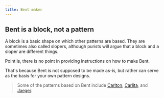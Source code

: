 ```yaml
---
title: Bent maken
---
```


## Bent is a block, not a pattern

A block is a basic shape on which other patterns are based. They are sometimes also called slopers, although purists will argue that a block and a sloper are different things.

Point is, there is no point in providing instructions on how to make Bent.

That's because Bent is not supposed to be made as-is, but rather can serve as the basis for your own pattern designs.

> Some of the patterns based on Bent include [Carlton](/patterns/carlton), [Carlita](/patterns/carlita), and [Jaeger](/patterns/jaeger).